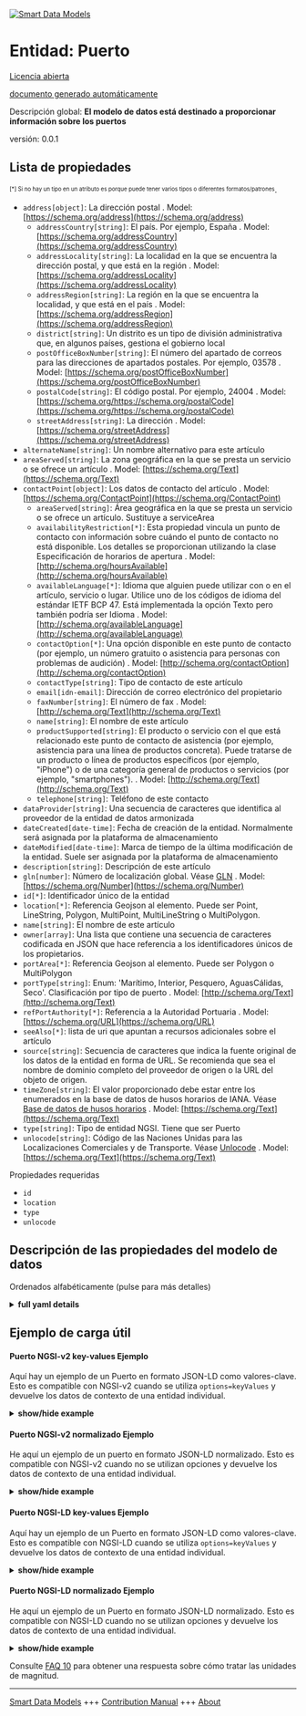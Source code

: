 <!-- 10-Header -->    
[![Smart Data Models](https://smartdatamodels.org/wp-content/uploads/2022/01/SmartDataModels_logo.png "Logo")](https://smartdatamodels.org)    
Entidad: Puerto    
===============<!-- /10-Header -->    
<!-- 15-License -->    
[Licencia abierta](https://github.com/smart-data-models//dataModel.MarineTransport/blob/master/Port/LICENSE.md)    
[documento generado automáticamente](https://docs.google.com/presentation/d/e/2PACX-1vTs-Ng5dIAwkg91oTTUdt8ua7woBXhPnwavZ0FxgR8BsAI_Ek3C5q97Nd94HS8KhP-r_quD4H0fgyt3/pub?start=false&loop=false&delayms=3000#slide=id.gb715ace035_0_60)    
<!-- /15-License -->    
<!-- 20-Description -->    
Descripción global: **El modelo de datos está destinado a proporcionar información sobre los puertos**    
versión: 0.0.1    
<!-- /20-Description -->    
<!-- 30-PropertiesList -->    
## Lista de propiedades    
<sup><sub>[*] Si no hay un tipo en un atributo es porque puede tener varios tipos o diferentes formatos/patrones</sub></sup>.    
- `address[object]`: La dirección postal  . Model: [https://schema.org/address](https://schema.org/address)	- `addressCountry[string]`: El país. Por ejemplo, España  . Model: [https://schema.org/addressCountry](https://schema.org/addressCountry)    
	- `addressLocality[string]`: La localidad en la que se encuentra la dirección postal, y que está en la región  . Model: [https://schema.org/addressLocality](https://schema.org/addressLocality)    
	- `addressRegion[string]`: La región en la que se encuentra la localidad, y que está en el país  . Model: [https://schema.org/addressRegion](https://schema.org/addressRegion)    
	- `district[string]`: Un distrito es un tipo de división administrativa que, en algunos países, gestiona el gobierno local      
	- `postOfficeBoxNumber[string]`: El número del apartado de correos para las direcciones de apartados postales. Por ejemplo, 03578  . Model: [https://schema.org/postOfficeBoxNumber](https://schema.org/postOfficeBoxNumber)    
	- `postalCode[string]`: El código postal. Por ejemplo, 24004  . Model: [https://schema.org/https://schema.org/postalCode](https://schema.org/https://schema.org/postalCode)    
	- `streetAddress[string]`: La dirección  . Model: [https://schema.org/streetAddress](https://schema.org/streetAddress)    
- `alternateName[string]`: Un nombre alternativo para este artículo  - `areaServed[string]`: La zona geográfica en la que se presta un servicio o se ofrece un artículo  . Model: [https://schema.org/Text](https://schema.org/Text)- `contactPoint[object]`: Los datos de contacto del artículo  . Model: [https://schema.org/ContactPoint](https://schema.org/ContactPoint)	- `areaServed[string]`: Área geográfica en la que se presta un servicio o se ofrece un artículo. Sustituye a serviceArea      
	- `availabilityRestriction[*]`: Esta propiedad vincula un punto de contacto con información sobre cuándo el punto de contacto no está disponible. Los detalles se proporcionan utilizando la clase Especificación de horarios de apertura  . Model: [http://schema.org/hoursAvailable](http://schema.org/hoursAvailable)    
	- `availableLanguage[*]`: Idioma que alguien puede utilizar con o en el artículo, servicio o lugar. Utilice uno de los códigos de idioma del estándar IETF BCP 47. Está implementada la opción Texto pero también podría ser Idioma  . Model: [http://schema.org/availableLanguage](http://schema.org/availableLanguage)    
	- `contactOption[*]`: Una opción disponible en este punto de contacto (por ejemplo, un número gratuito o asistencia para personas con problemas de audición)  . Model: [http://schema.org/contactOption](http://schema.org/contactOption)    
	- `contactType[string]`: Tipo de contacto de este artículo      
	- `email[idn-email]`: Dirección de correo electrónico del propietario      
	- `faxNumber[string]`: El número de fax  . Model: [http://schema.org/Text](http://schema.org/Text)    
	- `name[string]`: El nombre de este artículo      
	- `productSupported[string]`: El producto o servicio con el que está relacionado este punto de contacto de asistencia (por ejemplo, asistencia para una línea de productos concreta). Puede tratarse de un producto o línea de productos específicos (por ejemplo, "iPhone") o de una categoría general de productos o servicios (por ejemplo, "smartphones").  . Model: [http://schema.org/Text](http://schema.org/Text)    
	- `telephone[string]`: Teléfono de este contacto      
- `dataProvider[string]`: Una secuencia de caracteres que identifica al proveedor de la entidad de datos armonizada  - `dateCreated[date-time]`: Fecha de creación de la entidad. Normalmente será asignada por la plataforma de almacenamiento  - `dateModified[date-time]`: Marca de tiempo de la última modificación de la entidad. Suele ser asignada por la plataforma de almacenamiento  - `description[string]`: Descripción de este artículo  - `gln[number]`: Número de localización global. Véase [GLN](https://gs1id.org/global-location-number-gln)  . Model: [https://schema.org/Number](https://schema.org/Number)- `id[*]`: Identificador único de la entidad  - `location[*]`: Referencia Geojson al elemento. Puede ser Point, LineString, Polygon, MultiPoint, MultiLineString o MultiPolygon.  - `name[string]`: El nombre de este artículo  - `owner[array]`: Una lista que contiene una secuencia de caracteres codificada en JSON que hace referencia a los identificadores únicos de los propietarios.  - `portArea[*]`: Referencia Geojson al elemento. Puede ser Polygon o MultiPolygon  - `portType[string]`: Enum: 'Marítimo, Interior, Pesquero, AguasCálidas, Seco'. Clasificación por tipo de puerto  . Model: [http://schema.org/Text](http://schema.org/Text)- `refPortAuthority[*]`: Referencia a la Autoridad Portuaria  . Model: [https://schema.org/URL](https://schema.org/URL)- `seeAlso[*]`: lista de uri que apuntan a recursos adicionales sobre el artículo  - `source[string]`: Secuencia de caracteres que indica la fuente original de los datos de la entidad en forma de URL. Se recomienda que sea el nombre de dominio completo del proveedor de origen o la URL del objeto de origen.  - `timeZone[string]`: El valor proporcionado debe estar entre los enumerados en la base de datos de husos horarios de IANA. Véase [Base de datos de husos horarios](https://timezonedb.com/time-zones)  . Model: [https://schema.org/Text](https://schema.org/Text)- `type[string]`: Tipo de entidad NGSI. Tiene que ser Puerto  - `unlocode[string]`: Código de las Naciones Unidas para las Localizaciones Comerciales y de Transporte. Véase [Unlocode](https://unece.org/trade/cefact/unlocode-code-list-country-and-territory)  . Model: [https://schema.org/Text](https://schema.org/Text)<!-- /30-PropertiesList -->    
<!-- 35-RequiredProperties -->    
Propiedades requeridas    
- `id`  - `location`  - `type`  - `unlocode`  <!-- /35-RequiredProperties -->    
<!-- 40-RequiredProperties -->    
<!-- /40-RequiredProperties -->    
<!-- 50-DataModelHeader -->    
## Descripción de las propiedades del modelo de datos    
Ordenados alfabéticamente (pulse para más detalles)    
<!-- /50-DataModelHeader -->    
<!-- 60-ModelYaml -->    
<details><summary><strong>full yaml details</strong></summary>      
```yaml    
Port:      
  description: The data model is intended to provide information about ports      
  properties:      
    address:      
      description: The mailing address      
      properties:      
        addressCountry:      
          description: 'The country. For example, Spain'      
          type: string      
          x-ngsi:      
            model: https://schema.org/addressCountry      
            type: Property      
        addressLocality:      
          description: 'The locality in which the street address is, and which is in the region'      
          type: string      
          x-ngsi:      
            model: https://schema.org/addressLocality      
            type: Property      
        addressRegion:      
          description: 'The region in which the locality is, and which is in the country'      
          type: string      
          x-ngsi:      
            model: https://schema.org/addressRegion      
            type: Property      
        district:      
          description: 'A district is a type of administrative division that, in some countries, is managed by the local government'      
          type: string      
          x-ngsi:      
            type: Property      
        postOfficeBoxNumber:      
          description: 'The post office box number for PO box addresses. For example, 03578'      
          type: string      
          x-ngsi:      
            model: https://schema.org/postOfficeBoxNumber      
            type: Property      
        postalCode:      
          description: 'The postal code. For example, 24004'      
          type: string      
          x-ngsi:      
            model: https://schema.org/https://schema.org/postalCode      
            type: Property      
        streetAddress:      
          description: The street address      
          type: string      
          x-ngsi:      
            model: https://schema.org/streetAddress      
            type: Property      
        streetNr:      
          description: Number identifying a specific property on a public street      
          type: string      
          x-ngsi:      
            type: Property      
      type: object      
      x-ngsi:      
        model: https://schema.org/address      
        type: Property      
    alternateName:      
      description: An alternative name for this item      
      type: string      
      x-ngsi:      
        type: Property      
    areaServed:      
      description: The geographic area where a service or offered item is provided      
      type: string      
      x-ngsi:      
        model: https://schema.org/Text      
        type: Property      
    contactPoint:      
      description: The details to contact with the item      
      properties:      
        areaServed:      
          description: The geographic area where a service or offered item is provided. Supersedes serviceArea      
          type: string      
          x-ngsi:      
            type: Property      
        availabilityRestriction:      
          anyOf:      
            - description: Array of identifiers format of any NGSI entity      
              items:      
                maxLength: 256      
                minLength: 1      
                pattern: ^[\w\-\.\{\}\$\+\*\[\]`|~^@!,:\\]+$      
                type: string      
              type: array      
              x-ngsi:      
                type: Property      
            - description: Array of identifiers format of any NGSI entity      
              items:      
                format: uri      
                type: string      
              type: array      
              x-ngsi:      
                type: Property      
          description: This property links a contact point to information about when the contact point is not available. The details are provided using the Opening Hours Specification class      
          x-ngsi:      
            model: http://schema.org/hoursAvailable      
            type: Relationship      
        availableLanguage:      
          anyOf:      
            - anyOf:      
                - type: string      
                - items:      
                    type: string      
                  type: array      
          description: 'A language someone may use with or at the item, service or place. Please use one of the language codes from the IETF BCP 47 standard. It is implemented the Text option but it could be also Language'      
          x-ngsi:      
            model: http://schema.org/availableLanguage      
            type: Property      
        contactOption:      
          anyOf:      
            - type: string      
            - items:      
                type: string      
              type: array      
          description: An option available on this contact point (e.g. a toll-free number or support for hearing-impaired callers)      
          x-ngsi:      
            model: http://schema.org/contactOption      
            type: Property      
        contactType:      
          description: Contact type of this item      
          type: string      
          x-ngsi:      
            type: Property      
        email:      
          description: Email address of owner      
          format: idn-email      
          type: string      
          x-ngsi:      
            type: Property      
        faxNumber:      
          description: The fax number      
          type: string      
          x-ngsi:      
            model: http://schema.org/Text      
            type: Property      
        name:      
          description: The name of this item      
          type: string      
          x-ngsi:      
            type: Property      
        productSupported:      
          description: The product or service this support contact point is related to (such as product support for a particular product line). This can be a specific product or product line (e.g. 'iPhone') or a general category of products or services (e.g. 'smartphones')      
          type: string      
          x-ngsi:      
            model: http://schema.org/Text      
            type: Property      
        telephone:      
          description: Telephone of this contact      
          type: string      
          x-ngsi:      
            type: Property      
        url:      
          description: URL which provides a description or further information about this item      
          format: uri      
          type: string      
          x-ngsi:      
            type: Property      
      type: object      
      x-ngsi:      
        model: https://schema.org/ContactPoint      
        type: Property      
    dataProvider:      
      description: A sequence of characters identifying the provider of the harmonised data entity      
      type: string      
      x-ngsi:      
        type: Property      
    dateCreated:      
      description: Entity creation timestamp. This will usually be allocated by the storage platform      
      format: date-time      
      type: string      
      x-ngsi:      
        type: Property      
    dateModified:      
      description: Timestamp of the last modification of the entity. This will usually be allocated by the storage platform      
      format: date-time      
      type: string      
      x-ngsi:      
        type: Property      
    description:      
      description: A description of this item      
      type: string      
      x-ngsi:      
        type: Property      
    gln:      
      description: 'Global Location Number. See [GLN](https://gs1id.org/global-location-number-gln)'      
      type: number      
      x-ngsi:      
        model: https://schema.org/Number      
        type: Property      
    id:      
      anyOf:      
        - description: Identifier format of any NGSI entity      
          maxLength: 256      
          minLength: 1      
          pattern: ^[\w\-\.\{\}\$\+\*\[\]`|~^@!,:\\]+$      
          type: string      
          x-ngsi:      
            type: Property      
        - description: Identifier format of any NGSI entity      
          format: uri      
          type: string      
          x-ngsi:      
            type: Property      
      description: Unique identifier of the entity      
      x-ngsi:      
        type: Property      
    location:      
      description: 'Geojson reference to the item. It can be Point, LineString, Polygon, MultiPoint, MultiLineString or MultiPolygon'      
      oneOf:      
        - description: Geojson reference to the item. Point      
          properties:      
            bbox:      
              items:      
                type: number      
              minItems: 4      
              type: array      
            coordinates:      
              items:      
                type: number      
              minItems: 2      
              type: array      
            type:      
              enum:      
                - Point      
              type: string      
          required:      
            - type      
            - coordinates      
          title: GeoJSON Point      
          type: object      
          x-ngsi:      
            type: GeoProperty      
        - description: Geojson reference to the item. LineString      
          properties:      
            bbox:      
              items:      
                type: number      
              minItems: 4      
              type: array      
            coordinates:      
              items:      
                items:      
                  type: number      
                minItems: 2      
                type: array      
              minItems: 2      
              type: array      
            type:      
              enum:      
                - LineString      
              type: string      
          required:      
            - type      
            - coordinates      
          title: GeoJSON LineString      
          type: object      
          x-ngsi:      
            type: GeoProperty      
        - description: Geojson reference to the item. Polygon      
          properties:      
            bbox:      
              items:      
                type: number      
              minItems: 4      
              type: array      
            coordinates:      
              items:      
                items:      
                  items:      
                    type: number      
                  minItems: 2      
                  type: array      
                minItems: 4      
                type: array      
              type: array      
            type:      
              enum:      
                - Polygon      
              type: string      
          required:      
            - type      
            - coordinates      
          title: GeoJSON Polygon      
          type: object      
          x-ngsi:      
            type: GeoProperty      
        - description: Geojson reference to the item. MultiPoint      
          properties:      
            bbox:      
              items:      
                type: number      
              minItems: 4      
              type: array      
            coordinates:      
              items:      
                items:      
                  type: number      
                minItems: 2      
                type: array      
              type: array      
            type:      
              enum:      
                - MultiPoint      
              type: string      
          required:      
            - type      
            - coordinates      
          title: GeoJSON MultiPoint      
          type: object      
          x-ngsi:      
            type: GeoProperty      
        - description: Geojson reference to the item. MultiLineString      
          properties:      
            bbox:      
              items:      
                type: number      
              minItems: 4      
              type: array      
            coordinates:      
              items:      
                items:      
                  items:      
                    type: number      
                  minItems: 2      
                  type: array      
                minItems: 2      
                type: array      
              type: array      
            type:      
              enum:      
                - MultiLineString      
              type: string      
          required:      
            - type      
            - coordinates      
          title: GeoJSON MultiLineString      
          type: object      
          x-ngsi:      
            type: GeoProperty      
        - description: Geojson reference to the item. MultiLineString      
          properties:      
            bbox:      
              items:      
                type: number      
              minItems: 4      
              type: array      
            coordinates:      
              items:      
                items:      
                  items:      
                    items:      
                      type: number      
                    minItems: 2      
                    type: array      
                  minItems: 4      
                  type: array      
                type: array      
              type: array      
            type:      
              enum:      
                - MultiPolygon      
              type: string      
          required:      
            - type      
            - coordinates      
          title: GeoJSON MultiPolygon      
          type: object      
          x-ngsi:      
            type: GeoProperty      
      x-ngsi:      
        type: GeoProperty      
    name:      
      description: The name of this item      
      type: string      
      x-ngsi:      
        type: Property      
    owner:      
      description: A List containing a JSON encoded sequence of characters referencing the unique Ids of the owner(s)      
      items:      
        anyOf:      
          - description: Identifier format of any NGSI entity      
            maxLength: 256      
            minLength: 1      
            pattern: ^[\w\-\.\{\}\$\+\*\[\]`|~^@!,:\\]+$      
            type: string      
            x-ngsi:      
              type: Property      
          - description: Identifier format of any NGSI entity      
            format: uri      
            type: string      
            x-ngsi:      
              type: Property      
        description: Unique identifier of the entity      
        x-ngsi:      
          type: Property      
      type: array      
      x-ngsi:      
        type: Property      
    portArea:      
      description: Geojson reference to the item. It can be Polygon or MultiPolygon      
      oneOf:      
        - $id: https://geojson.org/schema/Polygon.json      
          $schema: "http://json-schema.org/draft-07/schema#"      
          properties:      
            bbox:      
              items:      
                type: number      
              minItems: 4      
              type: array      
            coordinates:      
              items:      
                items:      
                  items:      
                    type: number      
                  minItems: 2      
                  type: array      
                minItems: 4      
                type: array      
              type: array      
            type:      
              enum:      
                - Polygon      
              type: string      
          required:      
            - type      
            - coordinates      
          title: GeoJSON Polygon      
          type: object      
        - $id: https://geojson.org/schema/MultiPolygon.json      
          $schema: "http://json-schema.org/draft-07/schema#"      
          properties:      
            bbox:      
              items:      
                type: number      
              minItems: 4      
              type: array      
            coordinates:      
              items:      
                items:      
                  items:      
                    items:      
                      type: number      
                    minItems: 2      
                    type: array      
                  minItems: 4      
                  type: array      
                type: array      
              type: array      
            type:      
              enum:      
                - MultiPolygon      
              type: string      
          required:      
            - type      
            - coordinates      
          title: GeoJSON MultiPolygon      
          type: object      
      x-ngsi:      
        type: GeoProperty      
    portType:      
      description: 'Enum: ''Sea, Inland, Fishing, WarmWater, Dry''. Classification by type of port'      
      enum:      
        - Dry      
        - Fishing      
        - Inland      
        - Sea      
        - WarmWater      
      type: string      
      x-ngsi:      
        model: http://schema.org/Text      
        type: Property      
    refPortAuthority:      
      anyOf:      
        - description: Identifier format of any NGSI entity      
          maxLength: 256      
          minLength: 1      
          pattern: ^[\w\-\.\{\}\$\+\*\[\]`|~^@!,:\\]+$      
          type: string      
          x-ngsi:      
            type: Property      
        - description: Identifier format of any NGSI entity      
          format: uri      
          type: string      
          x-ngsi:      
            type: Property      
      description: Reference to the PortAuthority      
      x-ngsi:      
        model: https://schema.org/URL      
        type: Relationship      
    seeAlso:      
      description: list of uri pointing to additional resources about the item      
      oneOf:      
        - items:      
            format: uri      
            type: string      
          minItems: 1      
          type: array      
        - format: uri      
          type: string      
      x-ngsi:      
        type: Property      
    source:      
      description: 'A sequence of characters giving the original source of the entity data as a URL. Recommended to be the fully qualified domain name of the source provider, or the URL to the source object'      
      type: string      
      x-ngsi:      
        type: Property      
    timeZone:      
      description: 'The value provided should be among those listed in the IANA Time Zone Database. See [Time Zone Database](https://timezonedb.com/time-zones)'      
      type: string      
      x-ngsi:      
        model: https://schema.org/Text      
        type: Property      
    type:      
      description: NGSI Entity type. It has to be Port      
      enum:      
        - Port      
      type: string      
      x-ngsi:      
        type: Property      
    unlocode:      
      description: 'United Nations Code for Trade and Transport Locations. See [Unlocode](https://unece.org/trade/cefact/unlocode-code-list-country-and-territory)'      
      type: string      
      x-ngsi:      
        model: https://schema.org/Text      
        type: Property      
  required:      
    - id      
    - type      
    - location      
    - unlocode      
  type: object      
  x-derived-from: ""      
  x-disclaimer: 'Redistribution and use in source and binary forms, with or without modification, are permitted  provided that the license conditions are met. Copyleft (c) 2022 Contributors to Smart Data Models Program'      
  x-license-url: https://github.com/smart-data-models/dataModel.MarineTransport/blob/master/Port/LICENSE.md      
  x-model-schema: https://smart-data-models.github.io/dataModel.Ports/Port/schema.json      
  x-model-tags: ""      
  x-version: 0.0.1      
```    
</details>      
<!-- /60-ModelYaml -->    
<!-- 70-MiddleNotes -->    
<!-- /70-MiddleNotes -->    
<!-- 80-Examples -->    
## Ejemplo de carga útil    
#### Puerto NGSI-v2 key-values Ejemplo    
Aquí hay un ejemplo de un Puerto en formato JSON-LD como valores-clave. Esto es compatible con NGSI-v2 cuando se utiliza `options=keyValues` y devuelve los datos de contexto de una entidad individual.    
<details><summary><strong>show/hide example</strong></summary>      
```json  
{  
  "id": "urn:mrn:amura:port:UNLOCODE",  
  "type": "Port",  
  "location": {  
    "type": "Point",  
    "coordinates": [  
      -0.3048254137983776,  
      39.431348987126704  
    ]  
  },  
  "name": "Port name",  
  "unlocode": "Unlocode",  
  "description": "Port description",  
  "address": {  
    "streetAddress": "Avda. Example",  
    "addressCountry": "ES",  
    "addressLocality": "Locality",  
    "postalCode": "1234"  
  },  
  "contactPoint": {  
    "telephone": "+34 12 34 56 78",  
    "email": "example@port.com",  
    "availableLanguage": [  
      "en-EN",  
      "es-ES"  
    ],  
    "faxNumber": "12 345 67 89",  
    "name": "Portname",  
    "url": "https://URL"  
  },  
  "portArea": {  
    "type": "MultiPolygon",  
    "coordinates": [  
      [  
        [  
          [  
            -0.33295074395914526,  
            39.4631637203228  
          ],  
          [  
            -0.33295074395914526,  
            39.42053808578652  
          ],  
          [  
            -0.2829300303054083,  
            39.42053808578652  
          ],  
          [  
            -0.2829300303054083,  
            39.4631637203228  
          ],  
          [  
            -0.33295074395914526,  
            39.4631637203228  
          ]  
        ]  
      ]  
    ]  
  },  
  "timeZone": "Europe/London",  
  "gln": 123456789,  
  "portType": "Sea",  
  "refPortAuthority": "urn:mrn:amura:port-authority:UNLOCODE"  
}  
```  
</details>    
#### Puerto NGSI-v2 normalizado Ejemplo    
He aquí un ejemplo de un puerto en formato JSON-LD normalizado. Esto es compatible con NGSI-v2 cuando no se utilizan opciones y devuelve los datos de contexto de una entidad individual.    
<details><summary><strong>show/hide example</strong></summary>      
```json  
{  
  "id": "urn:mrn:amura:port:UNLOCODE",  
  "type": "Port",  
  "location": {  
    "type": "geo:json",  
    "value": {  
      "type": "Point",  
      "coordinates": [  
        -0.3048254137983776,  
        39.431348987126704  
      ]  
    }  
  },  
  "name": {  
    "type": "Text",  
    "value": "Port name"  
  },  
  "unlocode": {  
    "type": "Text",  
    "value": "Unlocode"  
  },  
  "description": {  
    "type": "Text",  
    "value": "Port description"  
  },  
  "address": {  
    "type": "StructuredValue",  
    "value": {  
      "streetAddress": "Avda. Example",  
      "addressCountry": "ES",  
      "addressLocality": "Locality",  
      "postalCode": "1234"  
    }  
  },  
  "contactPoint": {  
    "type": "StructuredValue",  
    "value": {  
      "telephone": "+34 12 34 56 78",  
      "email": "example@port.com",  
      "availableLanguage": [  
        "en-EN",  
        "es-ES"  
      ],  
      "faxNumber": "12 345 67 89",  
      "name": "Portname",  
      "url": "https://URL"  
    }  
  },  
  "portArea": {  
    "type": "geo:json",  
    "value": {  
      "type": "MultiPolygon",  
      "coordinates": [  
        [  
          [  
            [  
              -0.33295074395914526,  
              39.4631637203228  
            ],  
            [  
              -0.33295074395914526,  
              39.42053808578652  
            ],  
            [  
              -0.2829300303054083,  
              39.42053808578652  
            ],  
            [  
              -0.2829300303054083,  
              39.4631637203228  
            ],  
            [  
              -0.33295074395914526,  
              39.4631637203228  
            ]  
          ]  
        ]  
      ]  
    }  
  },  
  "timeZone": {  
    "type": "Text",  
    "value": "Europe/London"  
  },  
  "gln": {  
    "type": "Number",  
    "value": 123456789  
  },  
  "portType": {  
    "type": "Text",  
    "value": "Sea"  
  },  
  "refPortAuthority": {  
    "type": "Text",  
    "value": "urn:mrn:amura:port-authority:UNLOCODE"  
  }  
}  
```  
</details>    
#### Puerto NGSI-LD key-values Ejemplo    
Aquí hay un ejemplo de un Puerto en formato JSON-LD como valores-clave. Esto es compatible con NGSI-LD cuando se utiliza `options=keyValues` y devuelve los datos de contexto de una entidad individual.    
<details><summary><strong>show/hide example</strong></summary>      
```json  
{  
  "id": "urn:mrn:amura:port:UNLOCODE",  
  "type": "Port",  
  "location": {  
    "type": "Point",  
    "coordinates": [  
      -0.3048254137983776,  
      39.431348987126704  
    ]  
  },  
  "name": "Port name",  
  "unlocode": "Unlocode",  
  "description": "Port description",  
  "address": {  
    "streetAddress": "Avda. Example",  
    "addressCountry": "ES",  
    "addressLocality": "Locality",  
    "postalCode": "1234"  
  },  
  "contactPoint": {  
    "telephone": "+34 12 34 56 78",  
    "email": "example@port.com",  
    "availableLanguage": [  
      "en-EN",  
      "es-ES"  
    ],  
    "faxNumber": "12 345 67 89",  
    "name": "Portname",  
    "url": "https://URL"  
  },  
  "portArea": {  
    "type": "MultiPolygon",  
    "coordinates": [  
      [  
        [  
          [  
            -0.33295074395914526,  
            39.4631637203228  
          ],  
          [  
            -0.33295074395914526,  
            39.42053808578652  
          ],  
          [  
            -0.2829300303054083,  
            39.42053808578652  
          ],  
          [  
            -0.2829300303054083,  
            39.4631637203228  
          ],  
          [  
            -0.33295074395914526,  
            39.4631637203228  
          ]  
        ]  
      ]  
    ]  
  },  
  "timeZone": "Europe/London",  
  "gln": 123456789,  
  "portType": "Sea",  
  "refPortAuthority": "urn:mrn:amura:port-authority:UNLOCODE",  
  "@context": [  
    "https://raw.githubusercontent.com/smart-data-models/dataModel.MarineTransport/master/context.jsonld",  
    "https://gitlab.com/hiades/fiware/smart-data-models/-/raw/main/context.jsonld"  
  ]  
}  
```  
</details>    
#### Puerto NGSI-LD normalizado Ejemplo    
He aquí un ejemplo de un Puerto en formato JSON-LD normalizado. Esto es compatible con NGSI-LD cuando no se utilizan opciones y devuelve los datos de contexto de una entidad individual.    
<details><summary><strong>show/hide example</strong></summary>      
```json  
{  
  "id": "urn:mrn:amura:port:UNLOCODE",  
  "type": "Port",  
  "location": {  
    "type": "GeoProperty",  
    "value": {  
      "type": "Point",  
      "coordinates": [  
          -0.3048254137983776,  
          39.431348987126704  
      ]  
    }  
  },  
  "name": {  
      "type": "Property",  
      "value": "Port name"  
  },  
  "unlocode": {  
    "type": "Property",  
    "value": "Unlocode"  
  },  
  "description": {  
    "type": "Property",  
    "value": "Port description"  
  },  
  "address": {  
    "type": "Property",  
    "value": {  
      "streetAddress": "Avda. Example",  
      "addressCountry": "ES",  
      "addressLocality": "Locality",  
      "postalCode": "1234"  
    }  
  },  
  "contactPoint": {  
    "type": "Property",  
    "value": {  
      "telephone": "+34 12 34 56 78",  
      "email": "example@port.com",  
      "availableLanguage": [  
        "en-EN",  
        "es-ES"  
      ],  
      "faxProperty": "12 345 67 89",  
      "name": "Portname",  
      "url": "https://URL"  
    }  
  },  
  "portArea":{  
    "type": "GeoProperty",  
    "value": {  
      "type": "MultiPolygon",  
      "coordinates": [  
        [  
          [  
            [  
              -0.33295074395914526,  
              39.4631637203228  
            ],  
            [  
              -0.33295074395914526,  
              39.42053808578652  
            ],  
            [  
              -0.2829300303054083,  
              39.42053808578652  
            ],  
            [  
              -0.2829300303054083,  
              39.4631637203228  
            ],  
            [  
              -0.33295074395914526,  
              39.4631637203228  
            ]  
          ]  
        ]  
      ]  
    }  
  },  
  "timeZone": {  
    "type": "Property",  
    "value": "Europe/London"  
  },  
  "gln": {  
    "type": "Property",  
    "value": 123456789  
  },  
  "portType": {  
    "type": "Property",  
    "value": "Sea"  
  },  
  "refPortAuthority": {  
      "type": "Relationship",  
      "value": "urn:mrn:amura:port-authority:UNLOCODE"  
  },  
  "@context": [  
    "https://raw.githubusercontent.com/smart-data-models/dataModel.MarineTransport/master/context.jsonld",  
    "https://gitlab.com/hiades/fiware/smart-data-models/-/raw/main/context.jsonld"  
  ]  
}  
```  
</details><!-- /80-Examples -->    
<!-- 90-FooterNotes -->    
<!-- /90-FooterNotes -->    
<!-- 95-Units -->    
Consulte [FAQ 10](https://smartdatamodels.org/index.php/faqs/) para obtener una respuesta sobre cómo tratar las unidades de magnitud.    
<!-- /95-Units -->    
<!-- 97-LastFooter -->    
---    
[Smart Data Models](https://smartdatamodels.org) +++ [Contribution Manual](https://bit.ly/contribution_manual) +++ [About](https://bit.ly/Introduction_SDM)<!-- /97-LastFooter -->    
